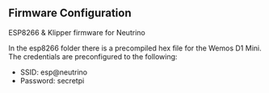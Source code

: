 ## Firmware Configuration

ESP8266 & Klipper firmware for Neutrino

In the esp8266 folder there is a precompiled hex file for the Wemos D1 Mini. The credentials are preconfigured to the following:
- SSID: esp@neutrino 
- Password: secretpi